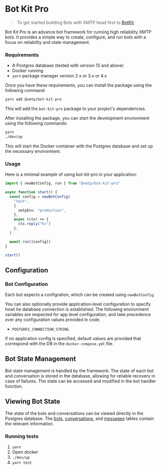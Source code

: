 # Bot Kit Pro

> To get started building Bots with XMTP head first to [BotKit](https://github.com/xmtp/botkit).

Bot Kit Pro is an advance bot framework for running high reliability XMTP bots. It provides a simple way to create, configure, and run bots with a focus on reliability and state management.

### Requirements

- A Postgres database (tested with version 13 and above)
- Docker running
- `yarn` package manager version 2.x or 3.x or 4.x

Once you have these requirements, you can install the package using the following command:

```bash
yarn add @xmtp/bot-kit-pro
```

This will add the `bot-kit-pro` package to your project's dependencies.

After installing the package, you can start the development environment using the following commands:

```bash
yarn
./dev/up
```

This will start the Docker container with the Postgres database and set up the necessary environment.

### Usage

Here is a minimal example of using bot-kit-pro in your application:

```ts
import { newBotConfig, run } from "@xmtp/bot-kit-pro"

async function start() {
  const config = newBotConfig(
    "test",
    {
      xmtpEnv: "production",
    },
    async (ctx) => {
      ctx.reply("hi")
    },
  )

  await run([config])
}

start()
```

## Configuration

### Bot Configuration

Each bot expects a configration, which can be created using `newBotConfig`.

You can also optionally provide application-level configuration to specify howt he database connection is established. The following environment variables are respected for app level configuration, and take precedence over any configuration values provided in code.

- `POSTGRES_CONNECTION_STRING`

If no application config is specified, default values are provided that correspond with the DB in the `docker-compose.yml` file.

## Bot State Management

Bot state management is handled by the framework. The state of each bot and conversation is stored in the database, allowing for reliable recovery in case of failures. The state can be accessed and modified in the bot handler function.

## Viewing Bot State

The state of the bots and conversations can be viewed directly in the Postgres database. The [bots](package.json#4%2C85-4%2C85), [conversations](src/bot.test.ts#12%2C10-12%2C10), and [messages](src/bot.test.ts#12%2C25-12%2C25) tables contain the relevant information.

### Running tests

1. `yarn`
2. Open docker
3. `./dev/up`
4. `yarn test`
